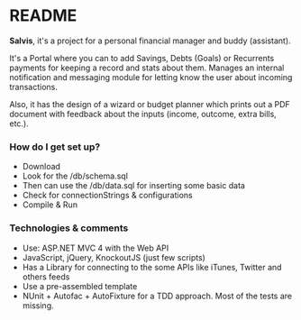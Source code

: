 # README #

**Salvis**, it's a project for a personal financial manager and buddy (assistant).

It's a Portal where you can to add Savings, Debts (Goals) or Recurrents payments for keeping a record and stats about them. Manages an internal notification and messaging module for letting know the user about incoming transactions.

Also, it has the design of a wizard or budget planner which prints out a PDF document with feedback about the inputs (income, outcome, extra bills, etc.).



### How do I get set up? ###

* Download
* Look for the /db/schema.sql
* Then can use the /db/data.sql for inserting some basic data
* Check for connectionStrings & configurations
* Compile & Run


### Technologies & comments ###

* Use: ASP.NET MVC 4 with the Web API
* JavaScript, jQuery, KnockoutJS (just few scripts)
* Has a Library for connecting to the some APIs like iTunes, Twitter and others feeds
* Use a pre-assembled template
* NUnit + Autofac + AutoFixture for a TDD approach. Most of the tests are missing.
